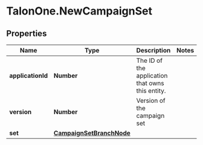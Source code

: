 # TalonOne.NewCampaignSet

## Properties

Name | Type | Description | Notes
------------ | ------------- | ------------- | -------------
**applicationId** | **Number** | The ID of the application that owns this entity. | 
**version** | **Number** | Version of the campaign set | 
**set** | [**CampaignSetBranchNode**](CampaignSetBranchNode.md) |  | 


